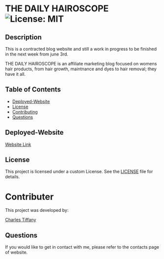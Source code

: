 # THE DAILY HAIROSCOPE  ![License: MIT](https://img.shields.io/badge/License-MIT-yellow.svg)

## Description

This is a contracted blog website and still a work in progress to be finished in the next week from june 3rd.

THE DAILY HAIROSCOPE is an affiliate marketing blog focused on womens hair products, from hair growth, maintnance and dyes to hair removal; they have it all.

## Table of Contents

- [Deployed-Website](#deployed-website)
- [License](#license)
- [Contributing](#contributing)
- [Questions](#questions)

## Deployed-Website

 [Website Link](https://www.thedailyhairoscope.com/)

## License

This project is licensed under a custom License. See the [LICENSE](https://github.com/charleswt/Procrastination-Station/blob/main/LICENSE) file for details.

# Contributer

  This project was developed by: <br/>

  [Charles Tiffany](https://github.com/charleswt/)

## Questions

If you would like to get in contact with me, please refer to the contacts page of website.